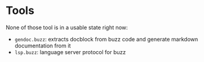 # Tools

None of those tool is in a usable state right now:
- `gendoc.buzz`: extracts docblock from buzz code and generate markdown documentation from it
- `lsp.buzz`: language server protocol for buzz